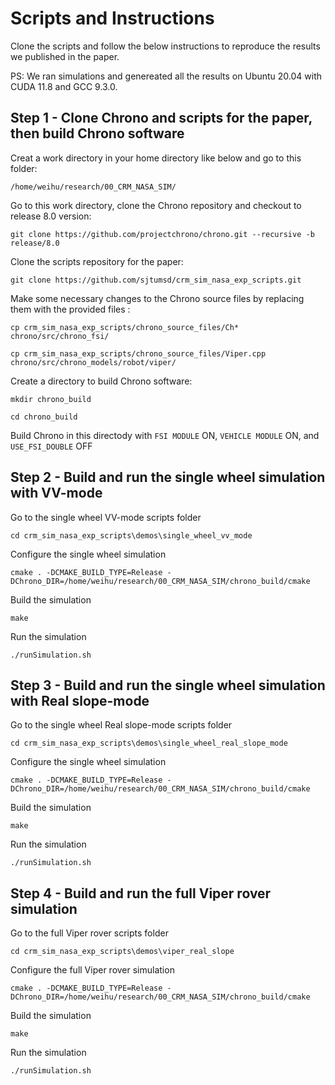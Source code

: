 # Scripts and Instructions
Clone the scripts and follow the below instructions to reproduce the results we published in the paper.

PS: We ran simulations and genereated all the results on Ubuntu 20.04 with CUDA 11.8 and GCC 9.3.0.


## Step 1 - Clone Chrono and scripts for the paper, then build Chrono software
Creat a work directory in your home directory like below and go to this folder: 

```/home/weihu/research/00_CRM_NASA_SIM/```

Go to this work directory, clone the Chrono repository and checkout to release 8.0 version: 

```git clone https://github.com/projectchrono/chrono.git --recursive -b release/8.0```

Clone the scripts repository for the paper: 

```git clone https://github.com/sjtumsd/crm_sim_nasa_exp_scripts.git```

Make some necessary changes to the Chrono source files by replacing them with the provided files : 

```cp crm_sim_nasa_exp_scripts/chrono_source_files/Ch* chrono/src/chrono_fsi/```

```cp crm_sim_nasa_exp_scripts/chrono_source_files/Viper.cpp chrono/src/chrono_models/robot/viper/```

Create a directory to build Chrono software:

```mkdir chrono_build```

```cd chrono_build```

Build Chrono in this directody with ```FSI MODULE``` ON, ```VEHICLE MODULE``` ON, and ```USE_FSI_DOUBLE``` OFF


## Step 2 - Build and run the single wheel simulation with VV-mode
Go to the single wheel VV-mode scripts folder 

```cd crm_sim_nasa_exp_scripts\demos\single_wheel_vv_mode```

Configure the single wheel simulation 

```cmake . -DCMAKE_BUILD_TYPE=Release -DChrono_DIR=/home/weihu/research/00_CRM_NASA_SIM/chrono_build/cmake```

Build the simulation

```make```

Run the simulation

```./runSimulation.sh```


## Step 3 - Build and run the single wheel simulation with Real slope-mode
Go to the single wheel Real slope-mode scripts folder 

```cd crm_sim_nasa_exp_scripts\demos\single_wheel_real_slope_mode```

Configure the single wheel simulation 

```cmake . -DCMAKE_BUILD_TYPE=Release -DChrono_DIR=/home/weihu/research/00_CRM_NASA_SIM/chrono_build/cmake```

Build the simulation

```make```

Run the simulation

```./runSimulation.sh```

## Step 4 - Build and run the full Viper rover simulation
Go to the full Viper rover scripts folder 

```cd crm_sim_nasa_exp_scripts\demos\viper_real_slope```

Configure the full Viper rover simulation 

```cmake . -DCMAKE_BUILD_TYPE=Release -DChrono_DIR=/home/weihu/research/00_CRM_NASA_SIM/chrono_build/cmake```

Build the simulation

```make```

Run the simulation

```./runSimulation.sh```